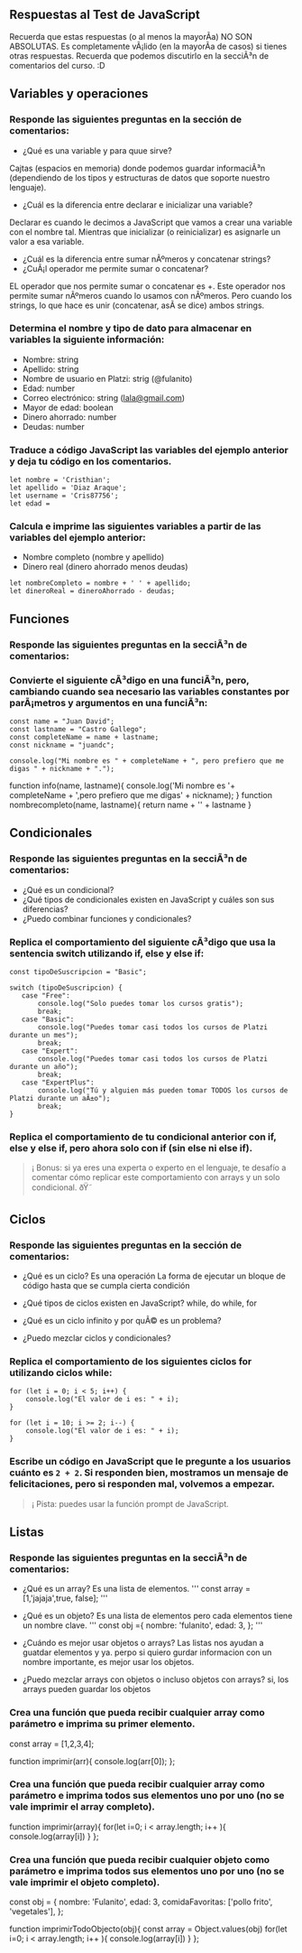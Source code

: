 ## Respuestas al Test de JavaScript

Recuerda que estas respuestas (o al  menos la mayorÃ­a) NO SON ABSOLUTAS. Es completamente vÃ¡lido (en la mayorÃ­a de casos) si tienes otras respuestas. Recuerda que podemos discutirlo en la secciÃ³n de comentarios del curso. :D


## Variables y operaciones

### Responde las siguientes preguntas en la sección de comentarios:

- ¿Qué es una variable y para quue sirve?

Cajtas (espacios en memoria) donde podemos guardar informaciÃ³n (dependiendo de los tipos y estructuras de datos que soporte nuestro lenguaje).

- ¿Cuál es la diferencia entre declarar e inicializar una variable?

Declarar es cuando le decimos a JavaScript que vamos a crear una variable con el nombre tal. Mientras que inicializar (o reinicializar) es asignarle un valor a esa variable.

- ¿Cuál es la diferencia entre sumar nÃºmeros y concatenar strings?
- ¿CuÃ¡l operador me permite sumar o concatenar?

EL operador que nos permite sumar o concatenar es +. Este operador nos permite sumar nÃºmeros cuando lo usamos con nÃºmeros. Pero cuando los strings, lo que hace es unir (concatenar, asÃ­ se dice) ambos strings.

### Determina el nombre y tipo de dato para almacenar en variables la siguiente información:

- Nombre: string
- Apellido: string
- Nombre de usuario en Platzi: strig (@fulanito)
- Edad: number
- Correo electrónico: string (lala@gmail.com)
- Mayor de edad: boolean
- Dinero ahorrado: number
- Deudas: number

### Traduce a código JavaScript las variables del ejemplo anterior y deja tu código en los comentarios.

```
let nombre = 'Cristhian';
let apellido = 'Diaz Araque';
let username = 'Cris87756';
let edad = 
```

### Calcula e imprime las siguientes variables a partir de las variables del ejemplo anterior:

- Nombre completo (nombre y apellido)
- Dinero real (dinero ahorrado menos deudas)

```
let nombreCompleto = nombre + ' ' + apellido;
let dineroReal = dineroAhorrado - deudas;
```



## Funciones

###  Responde las siguientes preguntas en la secciÃ³n de comentarios:



### Convierte el siguiente cÃ³digo en una funciÃ³n, pero, cambiando cuando sea necesario las variables constantes por parÃ¡metros y argumentos en una funciÃ³n:

```
const name = "Juan David";
const lastname = "Castro Gallego";
const completeName = name + lastname;
const nickname = "juandc";

console.log("Mi nombre es " + completeName + ", pero prefiero que me digas " + nickname + ".");
```
function info(name, lastname){
    console.log('Mi nombre es '+ completeName + ',pero prefiero que me digas' + nickname);
}
function nombrecompleto(name, lastname){
    return name + '' + lastname
}

## Condicionales

### Responde las siguientes preguntas en la secciÃ³n de comentarios:

- ¿Qué es un condicional?
- ¿Qué tipos de condicionales existen en JavaScript y cuáles son sus diferencias?
- ¿Puedo combinar funciones y condicionales?

### Replica el comportamiento del siguiente cÃ³digo que usa la sentencia switch utilizando if, else y else if:

```
const tipoDeSuscripcion = "Basic";

switch (tipoDeSuscripcion) {
   case "Free":
       console.log("Solo puedes tomar los cursos gratis");
       break;
   case "Basic":
       console.log("Puedes tomar casi todos los cursos de Platzi durante un mes");
       break;
   case "Expert":
       console.log("Puedes tomar casi todos los cursos de Platzi durante un año");
       break;
   case "ExpertPlus":
       console.log("Tú y alguien más pueden tomar TODOS los cursos de Platzi durante un aÃ±o");
       break;
}
```

### Replica el comportamiento de tu condicional anterior con if, else y else if, pero ahora solo con if (sin else ni else if).

> ¡ Bonus: si ya eres una experta o experto en el lenguaje, te desafí­o a comentar cómo replicar este comportamiento con arrays y un solo condicional. ðŸ˜


## Ciclos

### Responde las siguientes preguntas en la sección de comentarios:

- ¿Qué es un ciclo?
Es una operación 
La forma de ejecutar un bloque de código hasta que se cumpla cierta condición

- ¿Qué tipos de ciclos existen en JavaScript?
while, do while, for 


- ¿Qué es un ciclo infinito y por quÃ© es un problema?


- ¿Puedo mezclar ciclos y condicionales?

### Replica el comportamiento de los siguientes ciclos for utilizando ciclos while:

```
for (let i = 0; i < 5; i++) {
    console.log("El valor de i es: " + i);
}

for (let i = 10; i >= 2; i--) {
    console.log("El valor de i es: " + i);
}
```

### Escribe un código en JavaScript que le pregunte a los usuarios cuánto es `2 + 2`. Si responden bien, mostramos un mensaje de felicitaciones, pero si responden mal, volvemos a empezar.

> ¡ Pista: puedes usar la función prompt de JavaScript.


## Listas

### Responde las siguientes preguntas en la secciÃ³n de comentarios:

- ¿Qué es un array?
Es una lista de elementos.
'''
const array = [1,'jajaja',true, false];
'''
- ¿Qué es un objeto?
Es una lista de elementos pero cada elementos tiene un nombre clave.
'''
const obj ={
    nombre: 'fulanito',
    edad: 3,
};
'''
- ¿Cuándo es mejor usar objetos o arrays?
Las listas nos ayudan a guatdar elementos y ya. perpo si quiero gurdar informacion 
con un nombre importante, es mejor usar los objetos.

- ¿Puedo mezclar arrays con objetos o incluso objetos con arrays?
si, los arrays pueden guardar los objetos

### Crea una función que pueda recibir cualquier array como parámetro e imprima su primer elemento.
const array = [1,2,3,4];

function imprimir(arr){
    console.log(arr[0]);
};
### Crea una función que pueda recibir cualquier array como parámetro e imprima todos sus elementos uno por uno (no se vale imprimir el array completo).

function imprimir(array){
    for(let i=0; i < array.length; i++ ){
        console.log(array[i])
    }
};
### Crea una función que pueda recibir cualquier objeto como parámetro e imprima todos sus elementos uno por uno (no se vale imprimir el objeto completo).
const obj = {
    nombre: 'Fulanito',
    edad: 3,
    comidaFavoritas: ['pollo frito', 'vegetales'],
};

function imprimirTodoObjecto(obj){
        const array = Object.values(obj)
        for(let i=0; i < array.length; i++ ){
        console.log(array[i])
    }
};